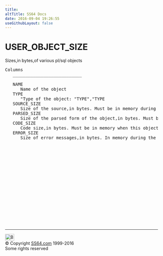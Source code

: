 ```yaml
---
title:
altTitle: SS64 Docs
date: 2016-09-04 19:26:55
useGithubLayout: false
---
```

<!-- #BeginLibraryItem "/Library/head_orad.lbi" --><!-- #EndLibraryItem --><h1>USER_OBJECT_SIZE </h1><p> 
</p><p>Sizes,in bytes,of various pl/sql objects </p> 
 
<pre>Columns
   ___________________________
 
   NAME
      Name of the object
   TYPE
      "Type of the object: "TYPE","TYPE
   SOURCE_SIZE
      Size of the source,in bytes. Must be in memory during compilation,ordynamic recompilation
   PARSED_SIZE
      Size of the parsed form of the object,in bytes. Must be in memory whenan object is being compiled that references this object
   CODE_SIZE
      Code size,in bytes. Must be in memory when this object is executing
   ERROR_SIZE
      Size of error messages,in bytes. In memory during the compilation of the object when there are compilation errors

</pre><!-- #BeginLibraryItem "/Library/foot_orad.lbi" --><p>
<!-- oracle-footer -->
<ins class="adsbygoogle" style="display:inline-block;width:300px;height:250px" data-ad-client="ca-pub-6140977852749469" data-ad-slot="4275490898"></ins>
<script>
(adsbygoogle = window.adsbygoogle || []).push({});
</script></p>
<hr>
<div id="bl" class="footer"><a href="USER_OBJECT_SIZE.html#"><img src="../images/top.png" width="30" height="22" alt="Back to the Top"></a></div>
<div id="br" class="footer, tagline">© Copyright <a href="../index.html">SS64.com</a> 1999-2016<br>
Some rights reserved</div>
<!-- #EndLibraryItem -->

